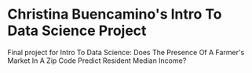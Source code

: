 # Christina Buencamino's Intro To Data Science Project
Final project for Intro To Data Science: Does The Presence Of A Farmer's Market In A Zip Code Predict Resident Median Income?

